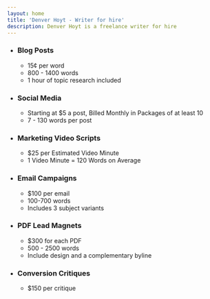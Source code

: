 ```yaml
---
layout: home
title: 'Denver Hoyt - Writer for hire'
description: Denver Hoyt is a freelance writer for hire
---
```


-   ### Blog Posts
    -   15¢ per word
    -   800 - 1400 words
    -   1 hour of topic research included
-   ### Social Media
    -   Starting at $5 a post, Billed Monthly in Packages of at least 10
    -   7 - 130 words per post
-   ### Marketing Video Scripts
    -   $25 per Estimated Video Minute
    -   1 Video Minute = 120 Words on Average
-   ### Email Campaigns
    -   $100 per email
    -   100-700 words
    -   Includes 3 subject variants
-   ### PDF Lead Magnets
    -   $300 for each PDF
    -   500 - 2500 words
    -   Include design and a complementary byline
-   ### Conversion Critiques
    -   $150 per critique

